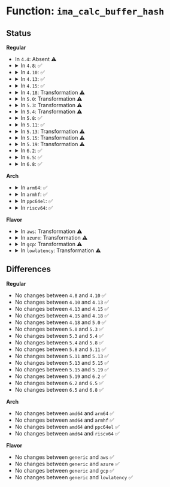 # Function: <code>ima_calc_buffer_hash</code>

## Status
<b>Regular</b>
<ul>
<li>
In <code>4.4</code>: Absent ⚠️
</li>
<li>
<details>
<summary>In <code>4.8</code>: ✅</summary>

```c
int ima_calc_buffer_hash(const void *buf, loff_t len, struct ima_digest_data *hash);
```

**Collision:** Unique Global

**Inline:** No

**Transformation:** False

**Instances:**

```
In security/integrity/ima/ima_crypto.c (ffffffff813d47c0)
Location: security/integrity/ima/ima_crypto.c:626
Inline: False
Direct callers:
  - security/integrity/ima/ima_api.c:ima_collect_measurement
```
**Symbols:**

```
ffffffff813d47c0-ffffffff813d4ab5: ima_calc_buffer_hash (STB_GLOBAL)
```
</details>
</li>
<li>
<details>
<summary>In <code>4.10</code>: ✅</summary>

```c
int ima_calc_buffer_hash(const void *buf, loff_t len, struct ima_digest_data *hash);
```

**Collision:** Unique Global

**Inline:** No

**Transformation:** False

**Instances:**

```
In security/integrity/ima/ima_crypto.c (ffffffff813ec210)
Location: security/integrity/ima/ima_crypto.c:628
Inline: False
Direct callers:
  - security/integrity/ima/ima_api.c:ima_collect_measurement
```
**Symbols:**

```
ffffffff813ec210-ffffffff813ec505: ima_calc_buffer_hash (STB_GLOBAL)
```
</details>
</li>
<li>
<details>
<summary>In <code>4.13</code>: ✅</summary>

```c
int ima_calc_buffer_hash(const void *buf, loff_t len, struct ima_digest_data *hash);
```

**Collision:** Unique Global

**Inline:** No

**Transformation:** False

**Instances:**

```
In security/integrity/ima/ima_crypto.c (ffffffff813f85e0)
Location: security/integrity/ima/ima_crypto.c:628
Inline: False
Direct callers:
  - security/integrity/ima/ima_api.c:ima_collect_measurement
```
**Symbols:**

```
ffffffff813f85e0-ffffffff813f88ee: ima_calc_buffer_hash (STB_GLOBAL)
```
</details>
</li>
<li>
<details>
<summary>In <code>4.15</code>: ✅</summary>

```c
int ima_calc_buffer_hash(const void *buf, loff_t len, struct ima_digest_data *hash);
```

**Collision:** Unique Global

**Inline:** No

**Transformation:** False

**Instances:**

```
In security/integrity/ima/ima_crypto.c (ffffffff81420950)
Location: security/integrity/ima/ima_crypto.c:616
Inline: False
Direct callers:
  - security/integrity/ima/ima_api.c:ima_collect_measurement
```
**Symbols:**

```
ffffffff81420950-ffffffff81420d20: ima_calc_buffer_hash (STB_GLOBAL)
```
</details>
</li>
<li>
<details>
<summary>In <code>4.18</code>: Transformation ⚠️</summary>

```c
int ima_calc_buffer_hash(const void *buf, loff_t len, struct ima_digest_data *hash);
```

**Collision:** Unique Global

**Inline:** No

**Transformation:** True

**Instances:**

```
In security/integrity/ima/ima_crypto.c (0)
Location: security/integrity/ima/ima_crypto.c:618
Inline: False
Direct callers:
  - security/integrity/ima/ima_api.c:ima_collect_measurement
```
**Symbols:**

```
ffffffff8145324a-ffffffff81453283: ima_calc_buffer_hash.cold.10 (STB_LOCAL)
ffffffff81452dd0-ffffffff814531d6: ima_calc_buffer_hash (STB_GLOBAL)
```
</details>
</li>
<li>
<details>
<summary>In <code>5.0</code>: Transformation ⚠️</summary>

```c
int ima_calc_buffer_hash(const void *buf, loff_t len, struct ima_digest_data *hash);
```

**Collision:** Unique Global

**Inline:** No

**Transformation:** True

**Instances:**

```
In security/integrity/ima/ima_crypto.c (0)
Location: security/integrity/ima/ima_crypto.c:632
Inline: False
Direct callers:
  - security/integrity/ima/ima_api.c:ima_collect_measurement
```
**Symbols:**

```
ffffffff81470413-ffffffff81470467: ima_calc_buffer_hash.cold.11 (STB_LOCAL)
ffffffff8146ffd0-ffffffff81470366: ima_calc_buffer_hash (STB_GLOBAL)
```
</details>
</li>
<li>
<details>
<summary>In <code>5.3</code>: Transformation ⚠️</summary>

```c
int ima_calc_buffer_hash(const void *buf, loff_t len, struct ima_digest_data *hash);
```

**Collision:** Unique Global

**Inline:** No

**Transformation:** True

**Instances:**

```
In security/integrity/ima/ima_crypto.c (0)
Location: security/integrity/ima/ima_crypto.c:626
Inline: False
Direct callers:
  - security/integrity/ima/ima_api.c:ima_collect_measurement
```
**Symbols:**

```
ffffffff8149ddc2-ffffffff8149ddfb: ima_calc_buffer_hash.cold (STB_LOCAL)
ffffffff8149d9d0-ffffffff8149dd1a: ima_calc_buffer_hash (STB_GLOBAL)
```
</details>
</li>
<li>
<details>
<summary>In <code>5.4</code>: Transformation ⚠️</summary>

```c
int ima_calc_buffer_hash(const void *buf, loff_t len, struct ima_digest_data *hash);
```

**Collision:** Unique Global

**Inline:** No

**Transformation:** True

**Instances:**

```
In security/integrity/ima/ima_crypto.c (0)
Location: security/integrity/ima/ima_crypto.c:634
Inline: False
Direct callers:
  - security/integrity/ima/ima_main.c:process_buffer_measurement
  - security/integrity/ima/ima_api.c:ima_collect_measurement
```
**Symbols:**

```
ffffffff814b8228-ffffffff814b8261: ima_calc_buffer_hash.cold (STB_LOCAL)
ffffffff814b7e10-ffffffff814b815a: ima_calc_buffer_hash (STB_GLOBAL)
```
</details>
</li>
<li>
<details>
<summary>In <code>5.8</code>: ✅</summary>

```c
int ima_calc_buffer_hash(const void *buf, loff_t len, struct ima_digest_data *hash);
```

**Collision:** Unique Global

**Inline:** No

**Transformation:** False

**Instances:**

```
In security/integrity/ima/ima_crypto.c (ffffffff81517b40)
Location: security/integrity/ima/ima_crypto.c:775
Inline: False
Direct callers:
  - security/integrity/ima/ima_main.c:process_buffer_measurement
  - security/integrity/ima/ima_api.c:ima_collect_measurement
```
**Symbols:**

```
ffffffff81517b40-ffffffff81517bfb: ima_calc_buffer_hash (STB_GLOBAL)
```
</details>
</li>
<li>
<details>
<summary>In <code>5.11</code>: ✅</summary>

```c
int ima_calc_buffer_hash(const void *buf, loff_t len, struct ima_digest_data *hash);
```

**Collision:** Unique Global

**Inline:** No

**Transformation:** False

**Instances:**

```
In security/integrity/ima/ima_crypto.c (ffffffff81534c40)
Location: security/integrity/ima/ima_crypto.c:765
Inline: False
Direct callers:
  - security/integrity/ima/ima_main.c:process_buffer_measurement
  - security/integrity/ima/ima_api.c:ima_collect_measurement
```
**Symbols:**

```
ffffffff81534c40-ffffffff81534d04: ima_calc_buffer_hash (STB_GLOBAL)
```
</details>
</li>
<li>
<details>
<summary>In <code>5.13</code>: Transformation ⚠️</summary>

```c
int ima_calc_buffer_hash(const void *buf, loff_t len, struct ima_digest_data *hash);
```

**Collision:** Unique Global

**Inline:** No

**Transformation:** True

**Instances:**

```
In security/integrity/ima/ima_crypto.c (0)
Location: security/integrity/ima/ima_crypto.c:765
Inline: False
Direct callers:
  - security/integrity/ima/ima_main.c:process_buffer_measurement
  - security/integrity/ima/ima_main.c:process_buffer_measurement
  - security/integrity/ima/ima_api.c:ima_collect_measurement
```
**Symbols:**

```
ffffffff81be3ce9-ffffffff81be3d22: ima_calc_buffer_hash.cold (STB_LOCAL)
ffffffff8153cff0-ffffffff8153d33e: ima_calc_buffer_hash (STB_GLOBAL)
```
</details>
</li>
<li>
<details>
<summary>In <code>5.15</code>: Transformation ⚠️</summary>

```c
int ima_calc_buffer_hash(const void *buf, loff_t len, struct ima_digest_data *hash);
```

**Collision:** Unique Global

**Inline:** No

**Transformation:** True

**Instances:**

```
In security/integrity/ima/ima_crypto.c (0)
Location: security/integrity/ima/ima_crypto.c:765
Inline: False
Direct callers:
  - security/integrity/ima/ima_main.c:process_buffer_measurement
  - security/integrity/ima/ima_main.c:process_buffer_measurement
  - security/integrity/ima/ima_api.c:ima_collect_measurement
```
**Symbols:**

```
ffffffff81cd6f52-ffffffff81cd6f8b: ima_calc_buffer_hash.cold (STB_LOCAL)
ffffffff8159be70-ffffffff8159c1be: ima_calc_buffer_hash (STB_GLOBAL)
```
</details>
</li>
<li>
<details>
<summary>In <code>5.19</code>: Transformation ⚠️</summary>

```c
int ima_calc_buffer_hash(const void *buf, loff_t len, struct ima_digest_data *hash);
```

**Collision:** Unique Global

**Inline:** No

**Transformation:** True

**Instances:**

```
In security/integrity/ima/ima_crypto.c (0)
Location: security/integrity/ima/ima_crypto.c:766
Inline: False
Direct callers:
  - security/integrity/ima/ima_main.c:process_buffer_measurement
  - security/integrity/ima/ima_main.c:process_buffer_measurement
  - security/integrity/ima/ima_api.c:ima_collect_measurement
```
**Symbols:**

```
ffffffff81e8a161-ffffffff81e8a1b0: ima_calc_buffer_hash.cold (STB_LOCAL)
ffffffff81640e00-ffffffff816411c2: ima_calc_buffer_hash (STB_GLOBAL)
```
</details>
</li>
<li>
<details>
<summary>In <code>6.2</code>: ✅</summary>

```c
int ima_calc_buffer_hash(const void *buf, loff_t len, struct ima_digest_data *hash);
```

**Collision:** Unique Global

**Inline:** No

**Transformation:** False

**Instances:**

```
In security/integrity/ima/ima_crypto.c (ffffffff816f8d70)
Location: security/integrity/ima/ima_crypto.c:766
Inline: False
Direct callers:
  - security/integrity/ima/ima_main.c:process_buffer_measurement
  - security/integrity/ima/ima_main.c:process_buffer_measurement
  - security/integrity/ima/ima_api.c:ima_collect_measurement
```
**Symbols:**

```
ffffffff816f8d70-ffffffff816f9170: ima_calc_buffer_hash (STB_GLOBAL)
```
</details>
</li>
<li>
<details>
<summary>In <code>6.5</code>: ✅</summary>

```c
int ima_calc_buffer_hash(const void *buf, loff_t len, struct ima_digest_data *hash);
```

**Collision:** Unique Global

**Inline:** No

**Transformation:** False

**Instances:**

```
In security/integrity/ima/ima_crypto.c (ffffffff81732f70)
Location: security/integrity/ima/ima_crypto.c:766
Inline: False
Direct callers:
  - security/integrity/ima/ima_main.c:process_buffer_measurement
  - security/integrity/ima/ima_main.c:process_buffer_measurement
  - security/integrity/ima/ima_api.c:ima_collect_measurement
```
**Symbols:**

```
ffffffff81732f70-ffffffff817332bd: ima_calc_buffer_hash (STB_GLOBAL)
```
</details>
</li>
<li>
<details>
<summary>In <code>6.8</code>: ✅</summary>

```c
int ima_calc_buffer_hash(const void *buf, loff_t len, struct ima_digest_data *hash);
```

**Collision:** Unique Global

**Inline:** No

**Transformation:** False

**Instances:**

```
In security/integrity/ima/ima_crypto.c (ffffffff81773980)
Location: security/integrity/ima/ima_crypto.c:766
Inline: False
Direct callers:
  - security/integrity/ima/ima_main.c:process_buffer_measurement
  - security/integrity/ima/ima_main.c:process_buffer_measurement
  - security/integrity/ima/ima_api.c:ima_collect_measurement
```
**Symbols:**

```
ffffffff81773980-ffffffff81773cdc: ima_calc_buffer_hash (STB_GLOBAL)
```
</details>
</li>
</ul>
<b>Arch</b>
<ul>
<li>
<details>
<summary>In <code>arm64</code>: ✅</summary>

```c
int ima_calc_buffer_hash(const void *buf, loff_t len, struct ima_digest_data *hash);
```

**Collision:** Unique Global

**Inline:** No

**Transformation:** False

**Instances:**

```
In security/integrity/ima/ima_crypto.c (ffff8000105b01b8)
Location: security/integrity/ima/ima_crypto.c:634
Inline: False
Direct callers:
  - security/integrity/ima/ima_main.c:process_buffer_measurement
  - security/integrity/ima/ima_api.c:ima_collect_measurement
```
**Symbols:**

```
ffff8000105b01b8-ffff8000105b04d0: ima_calc_buffer_hash (STB_GLOBAL)
```
</details>
</li>
<li>
<details>
<summary>In <code>armhf</code>: ✅</summary>

```c
int ima_calc_buffer_hash(const void *buf, loff_t len, struct ima_digest_data *hash);
```

**Collision:** Unique Global

**Inline:** No

**Transformation:** False

**Instances:**

```
In security/integrity/ima/ima_crypto.c (c075f8d4)
Location: security/integrity/ima/ima_crypto.c:634
Inline: False
Direct callers:
  - security/integrity/ima/ima_main.c:process_buffer_measurement
  - security/integrity/ima/ima_api.c:ima_collect_measurement
```
**Symbols:**

```
c075f8d4-c075fc20: ima_calc_buffer_hash (STB_GLOBAL)
```
</details>
</li>
<li>
<details>
<summary>In <code>ppc64el</code>: ✅</summary>

```c
int ima_calc_buffer_hash(const void *buf, loff_t len, struct ima_digest_data *hash);
```

**Collision:** Unique Global

**Inline:** No

**Transformation:** False

**Instances:**

```
In security/integrity/ima/ima_crypto.c (c00000000072fc30)
Location: security/integrity/ima/ima_crypto.c:634
Inline: False
Direct callers:
  - security/integrity/ima/ima_main.c:process_buffer_measurement
  - security/integrity/ima/ima_api.c:ima_collect_measurement
```
**Symbols:**

```
c00000000072fc30-c0000000007300cc: ima_calc_buffer_hash (STB_GLOBAL)
```
</details>
</li>
<li>
<details>
<summary>In <code>riscv64</code>: ✅</summary>

```c
int ima_calc_buffer_hash(const void *buf, loff_t len, struct ima_digest_data *hash);
```

**Collision:** Unique Global

**Inline:** No

**Transformation:** False

**Instances:**

```
In security/integrity/ima/ima_crypto.c (ffffffe0003f7e88)
Location: security/integrity/ima/ima_crypto.c:634
Inline: False
Direct callers:
  - security/integrity/ima/ima_main.c:process_buffer_measurement
  - security/integrity/ima/ima_api.c:ima_collect_measurement
```
**Symbols:**

```
ffffffe0003f7e88-ffffffe0003f812e: ima_calc_buffer_hash (STB_GLOBAL)
```
</details>
</li>
</ul>
<b>Flavor</b>
<ul>
<li>
<details>
<summary>In <code>aws</code>: Transformation ⚠️</summary>

```c
int ima_calc_buffer_hash(const void *buf, loff_t len, struct ima_digest_data *hash);
```

**Collision:** Unique Global

**Inline:** No

**Transformation:** True

**Instances:**

```
In security/integrity/ima/ima_crypto.c (0)
Location: security/integrity/ima/ima_crypto.c:634
Inline: False
Direct callers:
  - security/integrity/ima/ima_main.c:process_buffer_measurement
  - security/integrity/ima/ima_api.c:ima_collect_measurement
```
**Symbols:**

```
ffffffff814b0808-ffffffff814b0841: ima_calc_buffer_hash.cold (STB_LOCAL)
ffffffff814b03f0-ffffffff814b073a: ima_calc_buffer_hash (STB_GLOBAL)
```
</details>
</li>
<li>
<details>
<summary>In <code>azure</code>: Transformation ⚠️</summary>

```c
int ima_calc_buffer_hash(const void *buf, loff_t len, struct ima_digest_data *hash);
```

**Collision:** Unique Global

**Inline:** No

**Transformation:** True

**Instances:**

```
In security/integrity/ima/ima_crypto.c (0)
Location: security/integrity/ima/ima_crypto.c:634
Inline: False
Direct callers:
  - security/integrity/ima/ima_main.c:process_buffer_measurement
  - security/integrity/ima/ima_api.c:ima_collect_measurement
```
**Symbols:**

```
ffffffff814a1228-ffffffff814a1261: ima_calc_buffer_hash.cold (STB_LOCAL)
ffffffff814a0e10-ffffffff814a115a: ima_calc_buffer_hash (STB_GLOBAL)
```
</details>
</li>
<li>
<details>
<summary>In <code>gcp</code>: Transformation ⚠️</summary>

```c
int ima_calc_buffer_hash(const void *buf, loff_t len, struct ima_digest_data *hash);
```

**Collision:** Unique Global

**Inline:** No

**Transformation:** True

**Instances:**

```
In security/integrity/ima/ima_crypto.c (0)
Location: security/integrity/ima/ima_crypto.c:634
Inline: False
Direct callers:
  - security/integrity/ima/ima_main.c:process_buffer_measurement
  - security/integrity/ima/ima_api.c:ima_collect_measurement
```
**Symbols:**

```
ffffffff814ac898-ffffffff814ac8d1: ima_calc_buffer_hash.cold (STB_LOCAL)
ffffffff814ac480-ffffffff814ac7ca: ima_calc_buffer_hash (STB_GLOBAL)
```
</details>
</li>
<li>
<details>
<summary>In <code>lowlatency</code>: Transformation ⚠️</summary>

```c
int ima_calc_buffer_hash(const void *buf, loff_t len, struct ima_digest_data *hash);
```

**Collision:** Unique Global

**Inline:** No

**Transformation:** True

**Instances:**

```
In security/integrity/ima/ima_crypto.c (0)
Location: security/integrity/ima/ima_crypto.c:634
Inline: False
Direct callers:
  - security/integrity/ima/ima_main.c:process_buffer_measurement
  - security/integrity/ima/ima_api.c:ima_collect_measurement
```
**Symbols:**

```
ffffffff814c52e8-ffffffff814c5321: ima_calc_buffer_hash.cold (STB_LOCAL)
ffffffff814c4ed0-ffffffff814c521a: ima_calc_buffer_hash (STB_GLOBAL)
```
</details>
</li>
</ul>

## Differences
<b>Regular</b>
<ul>
<li>
No changes between <code>4.8</code> and <code>4.10</code> ✅
</li>
<li>
No changes between <code>4.10</code> and <code>4.13</code> ✅
</li>
<li>
No changes between <code>4.13</code> and <code>4.15</code> ✅
</li>
<li>
No changes between <code>4.15</code> and <code>4.18</code> ✅
</li>
<li>
No changes between <code>4.18</code> and <code>5.0</code> ✅
</li>
<li>
No changes between <code>5.0</code> and <code>5.3</code> ✅
</li>
<li>
No changes between <code>5.3</code> and <code>5.4</code> ✅
</li>
<li>
No changes between <code>5.4</code> and <code>5.8</code> ✅
</li>
<li>
No changes between <code>5.8</code> and <code>5.11</code> ✅
</li>
<li>
No changes between <code>5.11</code> and <code>5.13</code> ✅
</li>
<li>
No changes between <code>5.13</code> and <code>5.15</code> ✅
</li>
<li>
No changes between <code>5.15</code> and <code>5.19</code> ✅
</li>
<li>
No changes between <code>5.19</code> and <code>6.2</code> ✅
</li>
<li>
No changes between <code>6.2</code> and <code>6.5</code> ✅
</li>
<li>
No changes between <code>6.5</code> and <code>6.8</code> ✅
</li>
</ul>
<b>Arch</b>
<ul>
<li>
No changes between <code>amd64</code> and <code>arm64</code> ✅
</li>
<li>
No changes between <code>amd64</code> and <code>armhf</code> ✅
</li>
<li>
No changes between <code>amd64</code> and <code>ppc64el</code> ✅
</li>
<li>
No changes between <code>amd64</code> and <code>riscv64</code> ✅
</li>
</ul>
<b>Flavor</b>
<ul>
<li>
No changes between <code>generic</code> and <code>aws</code> ✅
</li>
<li>
No changes between <code>generic</code> and <code>azure</code> ✅
</li>
<li>
No changes between <code>generic</code> and <code>gcp</code> ✅
</li>
<li>
No changes between <code>generic</code> and <code>lowlatency</code> ✅
</li>
</ul>
